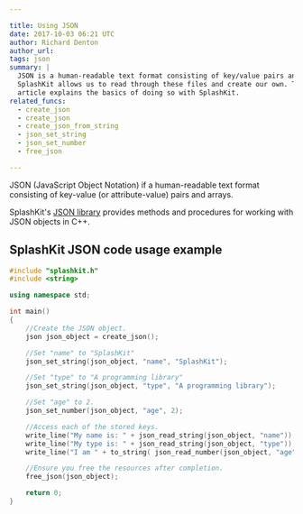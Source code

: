 ```yaml
---

title: Using JSON
date: 2017-10-03 06:21 UTC
author: Richard Denton
author_url:
tags: json
summary: |
  JSON is a human-readable text format consisting of key/value pairs and arrays.
  SplashKit allows us to read through these files and create our own. This
  article explains the basics of doing so with SplashKit.
related_funcs:
  - create_json
  - create_json
  - create_json_from_string
  - json_set_string
  - json_set_number
  - free_json

---
```


JSON (JavaScript Object Notation) if a human-readable text format consisting
of key-value (or attribute-value) pairs and arrays.

SplashKit's [JSON library](/api/json) provides methods and procedures for working with
JSON objects in C++.

## SplashKit JSON code usage example

```c++
#include "splashkit.h"
#include <string>

using namespace std;

int main()
{
    //Create the JSON object.
    json json_object = create_json();

    //Set "name" to "SplashKit"
    json_set_string(json_object, "name", "SplashKit");

    //Set "type" to "A programming library"
    json_set_string(json_object, "type", "A programming library");

    //Set "age" to 2.
    json_set_number(json_object, "age", 2);

    //Access each of the stored keys.
    write_line("My name is: " + json_read_string(json_object, "name"));
    write_line("My type is: " + json_read_string(json_object, "type"));
    write_line("I am " + to_string( json_read_number(json_object, "age") ) + " years old.");

    //Ensure you free the resources after completion.
    free_json(json_object);

    return 0;
}
```

